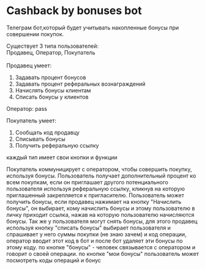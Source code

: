 # Cashback by bonuses bot

Телеграм бот,который будет учитывать накопленные бонусы при совершении покупок. 

Существует 3 типа пользователей:<br>
Продавец, Оператор, Покупатель<br>
<br>
Продавец умеет:<br> 
  1. Задавать процент бонусов 
  2. Задавать процент реферальных вознаграждений
  3. Начислять бонусы клиентам
  4. Списать бонусы у клиентов

Оператор:
  pass

Покупатель умеет:
  1. Сообщать код продавцу
  2. Списывать бонусы
  3. Получить реферальную ссылку

каждый тип имеет свои кнопки и функции

Покупатель коммуницирует с оператором, чтобы совершить покупку, 
используя бонусы. Пользователь получает дополнительный процент 
ко всем покупкам, если он приглашает другого потенциального 
пользователя используя реферальную ссылку, 
кликнув на которую приглашенный закрепляется к пригласителю.
Пользователь может получить бонусы, если продавец нажимает на кнопку 
"Начислить бонусы", он выбирает, кому начислить бонусы и этому 
пользователю в личку приходит ссылка, нажав на которую пользователю 
начисляются бонусы. Так же у пользователя могут снять бонусы, 
для этого продавец используя кнопку "списать бонусы" выбирает 
пользователя и спрашивает у него суммы покупки (не знаю зачем) и 
код операции, оператор вводит этот код в бот и после бот удаляет 
эти бонусы по этому коду. по кнопке "бонусы" - человек связывается
с оператором и говорит о своей операции. по кнопке "мои бонусы" 
пользователь может посмотреть коды операций и бонус



